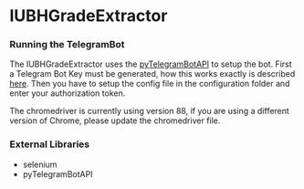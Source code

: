 # IUBHGradeExtractor
### Running the TelegramBot

The IUBHGradeExtractor uses the [pyTelegramBotAPI](/https://github.com/eternnoir/pyTelegramBotAPI) to setup the bot.
First a Telegram Bot Key must be generated, how this works exactly is described [here](/https://core.telegram.org/bots).
Then you have to setup the config file in the configuration folder and enter your authorization token. 

The chromedriver is currently using version 88, if you are using a different version of Chrome, please update the chromedriver file.

### External Libraries

- selenium
- pyTelegramBotAPI
